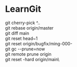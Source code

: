# LearnGit


git cherry-pick <SHA>^..<SHA>\
git rebase origin/master\
git diff main\
git reset head~1\
git reset origin/bugfix/ming-000-<Description>\
git gc --prune=now\
git remote prune origin\
git reset -hard origin/main\
